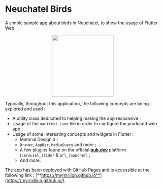 # Neuchatel Birds

A simple sample app about birds in Neuchatel, to show the usage of Flutter Web.

<div align="center">
  <img src="https://github.com/Myrmillion/Neuchatel-Birds/assets/1577282/90a3af94-62d6-4c87-8348-31c5361b79c8" width="200" height="200" />
</div>

Typically, throughout this application, the following concepts are being explored and used :

- A utility class dedicated to helping making the app responsive ;
- Usage of the `manifest.json` file in order to configure the produced web app ;
- Usage of some interesting concepts and widgets in Flutter :
  - Material Design 3 ;
  - `Drawer`, `AppBar`, `MediaQuery` and more ;
  - A few plugins found on the official [**pub.dev**](https://pub.dev/) platform (`carousel_slider` & `url_launcher`) ;
  - And more.

The app has been deployed with GitHub Pages and is accessible at the following link : [**https://myrmillion.github.io**](https://myrmillion.github.io/).
